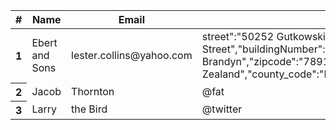 <!DOCTYPE html>
<html>
<head>
	
	
</head>
<body>
	

<table class="table">
  <thead class="thead-light">
    <tr>
      <th scope="col">#</th>
      <th scope="col">Name</th>
      <th scope="col">Email</th>
      <th scope="col">Address</th>
      <th scope="col">Website</th>
      <th scope="col">image</th>
    </tr>
  </thead>
  <tbody>
    <tr>
      <th scope="row">1</th>
      <td>Ebert and Sons</td>
      <td>lester.collins@yahoo.com</td>
      <td>street":"50252 Gutkowski Curve Suite 694","streetName":"Annabelle Street","buildingNumber":"21465","city":"South Brandyn","zipcode":"78912-1072","country":"New Zealand","county_code":"KW","latitude":31.310558,"longitude":147.844973</td>
      <td>http:\/\/stoltenberg.com</td>
      <td>http:\/\/placeimg.com\/640\/480\/people</td>
    </tr>
    <tr>
      <th scope="row">2</th>
      <td>Jacob</td>
      <td>Thornton</td>
      <td>@fat</td>
    </tr>
    <tr>
      <th scope="row">3</th>
      <td>Larry</td>
      <td>the Bird</td>
      <td>@twitter</td>
    </tr>
  </tbody>
</table>






</body>
</html>
